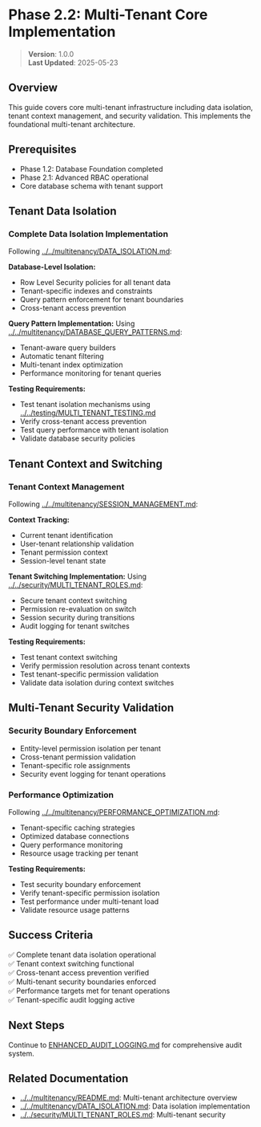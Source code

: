 
# Phase 2.2: Multi-Tenant Core Implementation

> **Version**: 1.0.0  
> **Last Updated**: 2025-05-23

## Overview

This guide covers core multi-tenant infrastructure including data isolation, tenant context management, and security validation. This implements the foundational multi-tenant architecture.

## Prerequisites

- Phase 1.2: Database Foundation completed
- Phase 2.1: Advanced RBAC operational
- Core database schema with tenant support

## Tenant Data Isolation

### Complete Data Isolation Implementation
Following [../../multitenancy/DATA_ISOLATION.md](../../multitenancy/DATA_ISOLATION.md):

**Database-Level Isolation:**
- Row Level Security policies for all tenant data
- Tenant-specific indexes and constraints
- Query pattern enforcement for tenant boundaries
- Cross-tenant access prevention

**Query Pattern Implementation:**
Using [../../multitenancy/DATABASE_QUERY_PATTERNS.md](../../multitenancy/DATABASE_QUERY_PATTERNS.md):
- Tenant-aware query builders
- Automatic tenant filtering
- Multi-tenant index optimization
- Performance monitoring for tenant queries

**Testing Requirements:**
- Test tenant isolation mechanisms using [../../testing/MULTI_TENANT_TESTING.md](../../testing/MULTI_TENANT_TESTING.md)
- Verify cross-tenant access prevention
- Test query performance with tenant isolation
- Validate database security policies

## Tenant Context and Switching

### Tenant Context Management
Following [../../multitenancy/SESSION_MANAGEMENT.md](../../multitenancy/SESSION_MANAGEMENT.md):

**Context Tracking:**
- Current tenant identification
- User-tenant relationship validation
- Tenant permission context
- Session-level tenant state

**Tenant Switching Implementation:**
Using [../../security/MULTI_TENANT_ROLES.md](../../security/MULTI_TENANT_ROLES.md):
- Secure tenant context switching
- Permission re-evaluation on switch
- Session security during transitions
- Audit logging for tenant switches

**Testing Requirements:**
- Test tenant context switching
- Verify permission resolution across tenant contexts
- Test tenant-specific permission validation
- Validate data isolation during context switches

## Multi-Tenant Security Validation

### Security Boundary Enforcement
- Entity-level permission isolation per tenant
- Cross-tenant permission validation
- Tenant-specific role assignments
- Security event logging for tenant operations

### Performance Optimization
Following [../../multitenancy/PERFORMANCE_OPTIMIZATION.md](../../multitenancy/PERFORMANCE_OPTIMIZATION.md):
- Tenant-specific caching strategies
- Optimized database connections
- Query performance monitoring
- Resource usage tracking per tenant

**Testing Requirements:**
- Test security boundary enforcement
- Verify tenant-specific permission isolation
- Test performance under multi-tenant load
- Validate resource usage patterns

## Success Criteria

✅ Complete tenant data isolation operational  
✅ Tenant context switching functional  
✅ Cross-tenant access prevention verified  
✅ Multi-tenant security boundaries enforced  
✅ Performance targets met for tenant operations  
✅ Tenant-specific audit logging active  

## Next Steps

Continue to [ENHANCED_AUDIT_LOGGING.md](ENHANCED_AUDIT_LOGGING.md) for comprehensive audit system.

## Related Documentation

- [../../multitenancy/README.md](../../multitenancy/README.md): Multi-tenant architecture overview
- [../../multitenancy/DATA_ISOLATION.md](../../multitenancy/DATA_ISOLATION.md): Data isolation implementation
- [../../security/MULTI_TENANT_ROLES.md](../../security/MULTI_TENANT_ROLES.md): Multi-tenant security
